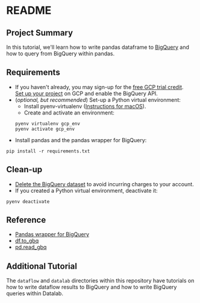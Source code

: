 # README

## Project Summary

In this tutorial, we'll learn how to write pandas dataframe to [BigQuery](https://cloud.google.com/bigquery/) and how to query from BigQuery within pandas.

## Requirements

* If you haven't already, you may sign-up for the [free GCP trial credit](https://cloud.google.com/free/docs/frequently-asked-questions).   
[Set up your project](https://cloud.google.com/bigquery/quickstart-web-ui#before-you-begin) on GCP and enable the BigQuery API.
* (*optional, but recommended*) Set-up a Python virtual environment:
  * Install pyenv-virtualenv ([Instructions for macOS](http://akbaribrahim.com/)).
  * Create and activate an environment:
  ```shell
  pyenv virtualenv gcp_env
  pyenv activate gcp_env
  ```
* Install pandas and the pandas wrapper for BigQuery:
```shell
pip install -r requirements.txt
```

## Clean-up

* [Delete the BigQuery dataset](https://cloud.google.com/bigquery/quickstart-web-ui#clean-up) to avoid incurring charges to your account.
* If you created a Python virtual environment, deactivate it:
```shell
pyenv deactivate
```

## Reference

* [Pandas wrapper for BigQuery](https://pandas-gbq.readthedocs.io/en/latest/intro.html)
* [df.to_gbq](https://pandas.pydata.org/pandas-docs/stable/generated/pandas.DataFrame.to_gbq.html)
* [pd.read_gbq](https://pandas.pydata.org/pandas-docs/stable/generated/pandas.read_gbq.html)

## Additional Tutorial

The `dataflow` and `datalab` directories within this repository have tutorials on how to write dataflow results to BigQuery and how to write BigQuery queries within Datalab.

